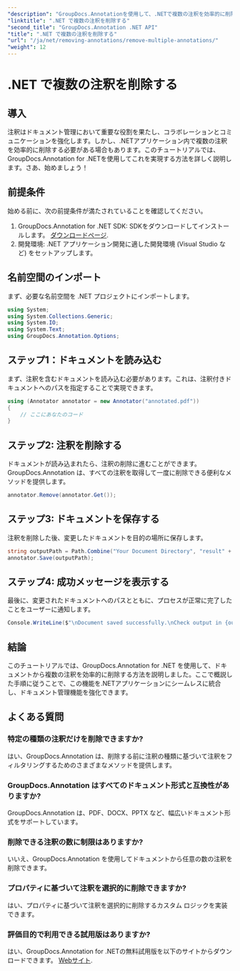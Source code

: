 ```yaml
---
"description": "GroupDocs.Annotationを使用して、.NETで複数の注釈を効率的に削除する方法を学びましょう。ステップバイステップのチュートリアルに従って、アプリケーションへのシームレスな統合を実現しましょう。"
"linktitle": ".NET で複数の注釈を削除する"
"second_title": "GroupDocs.Annotation .NET API"
"title": ".NET で複数の注釈を削除する"
"url": "/ja/net/removing-annotations/remove-multiple-annotations/"
"weight": 12
---
```


# .NET で複数の注釈を削除する

## 導入
注釈はドキュメント管理において重要な役割を果たし、コラボレーションとコミュニケーションを強化します。しかし、.NETアプリケーション内で複数の注釈を効率的に削除する必要がある場合もあります。このチュートリアルでは、GroupDocs.Annotation for .NETを使用してこれを実現する方法を詳しく説明します。さあ、始めましょう！
## 前提条件
始める前に、次の前提条件が満たされていることを確認してください。
1. GroupDocs.Annotation for .NET SDK: SDKをダウンロードしてインストールします。 [ダウンロードページ](https://releases。groupdocs.com/annotation/net/).
2. 開発環境: .NET アプリケーション開発に適した開発環境 (Visual Studio など) をセットアップします。

## 名前空間のインポート
まず、必要な名前空間を .NET プロジェクトにインポートします。
```csharp
using System;
using System.Collections.Generic;
using System.IO;
using System.Text;
using GroupDocs.Annotation.Options;
```
## ステップ1：ドキュメントを読み込む
まず、注釈を含むドキュメントを読み込む必要があります。これは、注釈付きドキュメントへのパスを指定することで実現できます。
```csharp
using (Annotator annotator = new Annotator("annotated.pdf"))
{
    // ここにあなたのコード
}
```
## ステップ2: 注釈を削除する
ドキュメントが読み込まれたら、注釈の削除に進むことができます。GroupDocs.Annotation は、すべての注釈を取得して一度に削除できる便利なメソッドを提供します。
```csharp
annotator.Remove(annotator.Get());
```
## ステップ3: ドキュメントを保存する
注釈を削除した後、変更したドキュメントを目的の場所に保存します。
```csharp
string outputPath = Path.Combine("Your Document Directory", "result" + Path.GetExtension("input.pdf"));
annotator.Save(outputPath);
```
## ステップ4: 成功メッセージを表示する
最後に、変更されたドキュメントへのパスとともに、プロセスが正常に完了したことをユーザーに通知します。
```csharp
Console.WriteLine($"\nDocument saved successfully.\nCheck output in {outputPath}.");
```

## 結論
このチュートリアルでは、GroupDocs.Annotation for .NET を使用して、ドキュメントから複数の注釈を効率的に削除する方法を説明しました。ここで概説した手順に従うことで、この機能を.NETアプリケーションにシームレスに統合し、ドキュメント管理機能を強化できます。
## よくある質問
### 特定の種類の注釈だけを削除できますか?
はい、GroupDocs.Annotation は、削除する前に注釈の種類に基づいて注釈をフィルタリングするためのさまざまなメソッドを提供します。
### GroupDocs.Annotation はすべてのドキュメント形式と互換性がありますか?
GroupDocs.Annotation は、PDF、DOCX、PPTX など、幅広いドキュメント形式をサポートしています。
### 削除できる注釈の数に制限はありますか?
いいえ、GroupDocs.Annotation を使用してドキュメントから任意の数の注釈を削除できます。
### プロパティに基づいて注釈を選択的に削除できますか?
はい、プロパティに基づいて注釈を選択的に削除するカスタム ロジックを実装できます。
### 評価目的で利用できる試用版はありますか?
はい、GroupDocs.Annotation for .NETの無料試用版を以下のサイトからダウンロードできます。 [Webサイト](https://releases。groupdocs.com/annotation/net/).